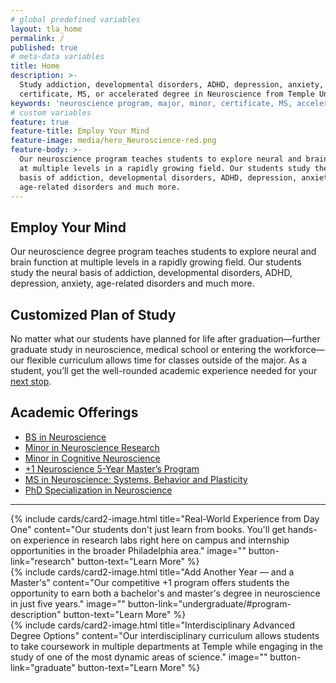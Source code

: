 ```yaml
---
# global predefined variables
layout: tla_home
permalink: /
published: true
# meta-data variables
title: Home
description: >-
  Study addiction, developmental disorders, ADHD, depression, anxiety, and so much more: earn a major, minor,
  certificate, MS, or accelerated degree in Neuroscience from Temple University’s College of Liberal Arts.
keywords: 'neuroscience program, major, minor, certificate, MS, accelerated degree'
# custom variables
feature: true
feature-title: Employ Your Mind
feature-image: media/hero_Neuroscience-red.png
feature-body: >-
  Our neuroscience program teaches students to explore neural and brain function
  at multiple levels in a rapidly growing field. Our students study the neural
  basis of addiction, developmental disorders, ADHD, depression, anxiety,
  age-related disorders and much more.
---
```

## Employ Your Mind
Our neuroscience degree program teaches students to explore neural and brain function at multiple levels in a rapidly growing field. Our students study the neural basis of addiction, developmental disorders, ADHD, depression, anxiety, age-related disorders and much more.

## Customized Plan of Study
No matter what our students have planned for life after graduation—further graduate study in neuroscience, medical school or entering the workforce—our flexible curriculum allows time for classes outside of the major. As a student, you’ll get the well-rounded academic experience needed for your [next stop](https://www.cla.temple.edu/neuroscience/next-stops/).

## Academic Offerings
- [BS in Neuroscience](/unde#bs-in-neuroscience)
- [Minor in Neuroscience Research](#minor-in-neuroscience-research)
- [Minor in Cognitive Neuroscience](#minor-in-cognitive-neuroscience)
- [+1 Neuroscience 5-Year Master’s Program](/neuroscience/undergraduate#1-neuroscience-5-year-masters-program)
- [MS in Neuroscience: Systems, Behavior and Plasticity](/neuroscience/graduate#ms-in-neuroscience)
- [PhD Specialization in Neuroscience](#phd-specialization-in-neuroscience)

___

<div class="row row-wide">
  <div class="col m12 l4">{% include cards/card2-image.html
    title="Real-World Experience from Day One"
    content="Our students don't just learn from books. You'll get hands-on experience in research labs right here on campus and internship opportunities in the broader Philadelphia area."
    image=""
    button-link="research"
    button-text="Learn More" %}
  </div>
  <div class="row row-wide">
    <div class="col m12 l4">{% include cards/card2-image.html
      title="Add Another Year — and a Master's"
      content="Our competitive +1 program offers students the opportunity to earn both a bachelor's and master's degree in neuroscience in just five years."
      image=""
      button-link="undergraduate/#program-description"
      button-text="Learn More" %}
    </div>
    <div class="row row-wide">
      <div class="col m12 l4">{% include cards/card2-image.html
        title="Interdisciplinary Advanced Degree Options"
        content="Our interdisciplinary curriculum allows students to take coursework in multiple departments at Temple while engaging in the study of one of the most dynamic areas of science."
        image=""
        button-link="graduate"
        button-text="Learn More" %}
      </div>
</div>
